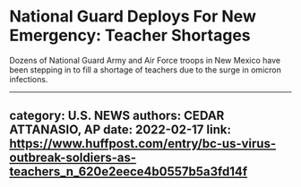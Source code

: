 # National Guard Deploys For New Emergency: Teacher Shortages

Dozens of National Guard Army and Air Force troops in New Mexico have been stepping in to fill a shortage of teachers due to the surge in omicron infections.

---
category: U.S. NEWS
authors: CEDAR ATTANASIO, AP
date: 2022-02-17
link: https://www.huffpost.com/entry/bc-us-virus-outbreak-soldiers-as-teachers_n_620e2eece4b0557b5a3fd14f
---

